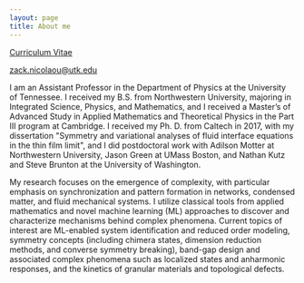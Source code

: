 ```yaml
---
layout: page
title: About me
---
```


[Curriculum Vitae](/assets/ZGNicolaou_CV.pdf)

[zack.nicolaou@utk.edu](mailto:zack.nicolaou@utk.edu)

I am an Assistant Professor in the Department of Physics at the University of Tennessee. I received my B.S. from Northwestern University, majoring in Integrated Science, Physics, and Mathematics, and I received a Master’s of Advanced Study in Applied Mathematics and Theoretical Physics in the Part III program at Cambridge. I received my Ph. D. from Caltech in 2017, with my dissertation "Symmetry and variational analyses of fluid interface equations in the thin film limit", and I did postdoctoral work with Adilson Motter at Northwestern University, Jason Green at UMass Boston, and Nathan Kutz and Steve Brunton at the University of Washington.

My research focuses on the emergence of complexity, with particular emphasis on synchronization and pattern formation in networks, condensed matter, and fluid mechanical systems. I utilize classical tools from applied mathematics and novel machine learning (ML) approaches to discover and characterize mechanisms behind complex phenomena. Current topics of interest are ML-enabled system identification and reduced order modeling, symmetry concepts (including chimera states, dimension reduction methods, and converse symmetry breaking), band-gap design and associated complex phenomena such as localized states and anharmonic responses, and the kinetics of granular materials and topological defects.
